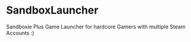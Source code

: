 # SandboxLauncher
Sandboxie Plus Game Launcher for hardcore Gamers with multiple Steam Accounts :) 

